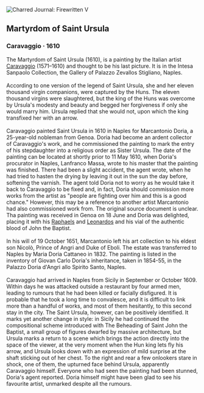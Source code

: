 <div class="artwork-of-the-day">
  <div class="container">
    <div class="img-wrapper">
      <img
        src="https://uploads6.wikiart.org/00340/images/caravaggio/martyrdom-of-saint-ursula.jpg"
        alt="Charred Journal: Firewritten V" />
    </div>
    <div class="artwork-detail">
      <div class="artwork-origin"> 
        <h2 class="artwork-name">Martyrdom of Saint Ursula</h2>
        <h3 class="artist">
          Caravaggio
                    ·  1610
        </h3>
      </div>
      <p class="description">
        <span class="artwork-description-text ng-binding" ng-bind-html="viewModel.ArtworkOfTheDay.Description | unsafe">The Martyrdom of Saint Ursula (1610), is a painting by the Italian artist <a target="_blank" href="/en/caravaggio">Caravaggio</a> (1571–1610) and thought to be his last picture. It is in the Intesa Sanpaolo Collection, the Gallery of Palazzo Zevallos Stigliano, Naples.
<br>
<br>According to one version of the legend of Saint Ursula, she and her eleven thousand virgin companions, were captured by the Huns. The eleven thousand virgins were slaughtered, but the king of the Huns was overcome by Ursula's modesty and beauty and begged her forgiveness if only she would marry him. Ursula replied that she would not, upon which the king transfixed her with an arrow.
<br>
<br>Caravaggio painted Saint Ursula in 1610 in Naples for Marcantonio Doria, a 25-year-old nobleman from Genoa. Doria had become an ardent collector of Caravaggio's work, and he commissioned the painting to mark the entry of his stepdaughter into a religious order as Sister Ursula. The date of the painting can be located at shortly prior to 11 May 1610,  when Doria's procurator in Naples, Lanfranco Massa, wrote to his master that the painting was finished. There had been a slight accident, the agent wrote, when he had tried to hasten the drying by leaving it out in the sun the day before, softening the varnish. The agent told Doria not to worry as he would take it back to Caravaggio to be fixed and, in fact, Doria should commission more works from the artist as "people are fighting over him and this is a good chance." However, this may be a reference to another artist Marcantonio had also commissioned work from. The original source document is unclear. Tha painting was received in Genoa on 18 June and Doria was delighted, placing it with his <a target="_blank" href="/en/raphael">Raphaels</a> and <a target="_blank" href="/en/leonardo-da-vinci">Leonardos</a> and his vial of the authentic blood of John the Baptist.
<br>
<br>In his will of 19 October 1651, Marcantonio left his art collection to his eldest son Nicolò, Prince of Angri and Duke of Eboli. The estate was transferred to Naples by Maria Doria Cattaneo in 1832. The painting is listed in the inventory of Giovan Carlo Doria's inheritance, taken in 1854-55, in the Palazzo Doria d'Angri allo Spirito Santo, Naples.
<br>
<br>Caravaggio had arrived in Naples from Sicily in September or October 1609. Within days he was attacked outside a restaurant by four armed men, leading to rumours that he had been killed or facially disfigured. It is probable that he took a long time to convalesce, and it is difficult to link more than a handful of works, and most of them hesitantly, to this second stay in the city. The Saint Ursula, however, can be positively identified. It marks yet another change in style: in Sicily he had continued the compositional scheme introduced with The Beheading of Saint John the Baptist, a small group of figures dwarfed by massive architecture, but Ursula marks a return to a scene which brings the action directly into the space of the viewer, at the very moment when the Hun king lets fly his arrow, and Ursula looks down with an expression of mild surprise at the shaft sticking out of her chest. To the right and rear a few onlookers stare in shock, one of them, the upturned face behind Ursula, apparently Caravaggio himself. Everyone who had seen the painting had been stunned, Doria's agent reported. Doria himself might have been glad to see his favourite artist, unmarked despite all the rumours.</span>
                        <div class="text-shadow-container" ng-show="showShadow" style=""></div>
      </p>
    </div>
  </div>

</div>
